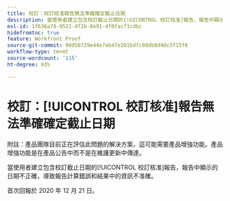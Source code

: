 ```yaml
---
title: 校訂：校訂核准報告無法準確確定截止日期
description: 當使用者建立包含校訂截止日期的[!UICONTROL 校訂核准]報告，報告中顯示的日期不正確，導致報告計算錯誤和結果中的資訊不准確。
exl-id: 1f636a74-9522-4f2b-8e91-4f0facf1cdbc
hidefromtoc: true
feature: Workfront Proof
source-git-commit: 98d56729e44e7ab47e201bdfc00db8d40c5f15f6
workflow-type: tm+mt
source-wordcount: '115'
ht-degree: 93%

---
```


# 校訂：[!UICONTROL 校訂核准]報告無法準確確定截止日期

<!--Converted to story-->

附註：產品團隊目前正在評估此問題的解決方案，這可能需要產品增強功能。產品增強功能是在產品公告中而不是在維護更新中傳達。

當使用者建立包含校訂截止日期的[!UICONTROL 校訂核准]報告，報告中顯示的日期不正確，導致報告計算錯誤和結果中的資訊不准確。

首次回報於 2020 年 12 月 21 日。
